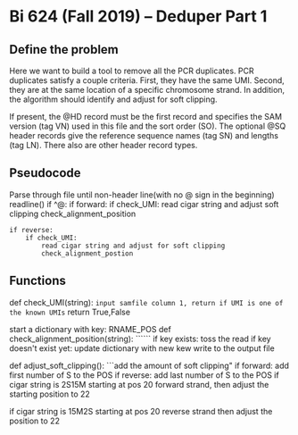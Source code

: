 # Bi 624 (Fall 2019) – Deduper Part 1

## Define the problem
Here we want to build a tool to remove all the PCR duplicates. PCR duplicates satisfy a couple criteria. First, they have the same UMI. Second, they are at the same location of a specific chromosome strand. In addition, the algorithm should identify and adjust for soft clipping.

If present, the @HD record must be the first record and specifies the SAM version (tag VN) used in this file and the sort order (SO). The optional @SQ header records give the reference sequence names (tag SN) and lengths (tag LN). There also are other header record types.


## Pseudocode
Parse through file until non-header line(with no @ sign in the beginning)
readline()
if ^@:
	if forward:
		if check_UMI:
			read cigar string and adjust soft clipping
			check_alignment_position

	if reverse:
		if check_UMI:
			read cigar string and adjust for soft clipping
			check_alignment_postion


## Functions
def check_UMI(string):
	```input samfile column 1, return if UMI is one of the known UMIs```
	return True,False

start a dictionary with key: RNAME_POS
def check_alignment_position(string):
	``````
	if key exists:
		toss the read
	if key doesn't exist yet:
		update dictionary with new kew
		write to the output file

def adjust_soft_clipping():
	```add the amount of soft clipping"
	if forward:
		add first number of S to the POS
	if reverse:
		add last number of S to the POS
if cigar string is 2S15M starting at pos 20 forward strand,
then adjust the starting position to 22

if cigar string is 15M2S starting at pos 20 reverse strand
then adjust the position to 22
